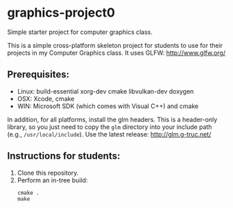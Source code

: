 # graphics-project0

Simple starter project for computer graphics class.

This is a simple cross-platform skeleton project for students to use for their projects in my Computer Graphics class. It uses GLFW: http://www.glfw.org/

## Prerequisites:
  * Linux: build-essential xorg-dev cmake libvulkan-dev doxygen
  * OSX: Xcode, cmake
  * WIN: Microsoft SDK (which comes with Visual C++) and cmake

In addition, for all platforms, install the glm headers. This is a header-only library, so you just need to copy the `glm` directory into your include path (e.g., `/usr/local/include`). Use the latest release: http://glm.g-truc.net/

## Instructions for students:

  1. Clone this repository.
  2. Perform an in-tree build:
      ```
      cmake .
      make
      ```

